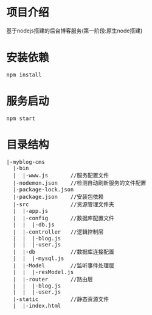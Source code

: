 # 项目介绍
基于nodejs搭建的后台博客服务(第一阶段:原生node搭建)

# 安装依赖
<pre>npm install</pre>

# 服务启动
<pre>npm start</pre>
 
# 目录结构
<pre>|-myblog-cms
  |-bin
  |  |-www.js       //服务配置文件
  |-nodemon.json    //检测自动刷新服务的文件配置
  |-package-lock.json
  |-package.json    //安装包依赖
  |-src             //资源管理文件夹
  |  |-app.js
  |  |-config       //数据库配置文件
  |  |  |-db.js
  |  |-controller   //逻辑控制层
  |  |  |-blog.js
  |  |  |-user.js
  |  |-db           //数据库连接配置
  |  |  |-mysql.js
  |  |-Model        //监听事件处理层
  |  |  |-resModel.js
  |  |-router       //路由层
  |  |  |-blog.js
  |  |  |-user.js
  |-static          //静态资源文件
  |  |-index.html
</pre>